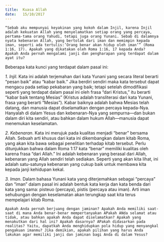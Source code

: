 ```yaml
---
title:  Kuasa Allah
date:   15/10/2017
---
```


`“Sebab aku mempunyai keyakinan yang kokoh dalam Injil, karena Injil adalah kekuatan Allah yang menyelamatkan setiap orang yang percaya, pertama-tama orang Yahudi, tetapi juga orang Yunani. Sebab di dalamnya nyata kebenaran Allah, yang bertolak dari iman dan memimpin kepada iman, seperti ada tertulis:’Orang benar akan hidup oleh iman’” (Roma 1:16, 17). Apakah yang dikatakan oleh Roma 1:16, 17 kepada Anda? Apakah Anda pernah mengalami janji dan pengharapan yang terdapat dalam ayat itu?`

Beberapa kata kunci yang terdapat dalam pasal ini:

_1. Injil._ Kata ini adalah terjemahan dari kata Yunani yang secara literal berarti “pesan baik” atau “kabar baik.” Jika berdiri sendiri maka kata tersebut dapat mengacu pada setiap pekabaran yang baik; tetapi setelah dimodifikasi seperti yang terdapat dalam pasal ini oleh frasa “dari Kristus,” itu berarti “kabar baik tentang Mesias” (Kristus adalah transliterasi dari kata Yunani, frasa yang berarti “Mesias”). Kabar baiknya adalah bahwa Mesias telah datang, dan manusia dapat diselamatkan dengan percaya kepada-Nya. Hanyalah di dalam Yesus dan kebenaran-Nya yang sempurna—dan bukan dalam diri kita sendiri, atau bahkan dalam hukum Allah—manusia dapat menemukan keselamatan.

_2. Kebenaran_. Kata ini merujuk pada kualitas menjadi “benar” bersama Allah. Sebuah arti khusus dari kata ini dikembangkan dalam kitab Roma, yang akan kita bawa sebagai penelitian terhadap kitab tersebut. Perlu ditunjukkan bahwa dalam Roma 1:17 kata “benar” memiliki kualitas oleh karena frasa “dari Allah.” Ini adalah kebenaran yang berasal dari Allah, kebenaran yang Allah sendiri telah sediakan. Seperti yang akan kita lihat, ini adalah satu-satunya kebenaran yang cukup baik untuk membawa kita kepada janji kehidupan kekal.

_3. Iman_. Dalam bahasa Yunani kata yang diterjemahkan sebagai “percaya” dan “iman” dalam pasal ini adalah bentuk kata kerja dan kata benda dari kata yang sama: pisteuo (percaya), pistis (percaya atau iman). Arti iman sehubungan dengan keselamatan akan terungkap saat kita terus mempelajari kitab Roma.

`Apakah Anda pernah berjuang dengan jaminan? Apakah Anda memiliki saat-saat di mana Anda benar-benar mempertanyakan APakah ANda selamat atau tidak, atau bahkan apakah Anda dapat diselamatkan? Apakah yang menakutkan dari hal ini? Apakah dasarnya? APakah didasarkan pada realitas? Yaitu, dapatkah Anda menghidupkan pola hidup yang menyangkal pengakuan imanmu? Jika demikian, apakah pilihan yang harus Anda lakukan agar memiliki janji dan jaminan bagi Anda di dalam Yesus?`
